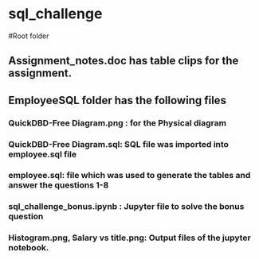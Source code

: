 # sql_challenge
#Root folder

## Assignment_notes.doc has table clips for the assignment. 

## EmployeeSQL folder has the following files

### QuickDBD-Free Diagram.png : for the Physical diagram
### QuickDBD-Free Diagram.sql: SQL file was  imported into employee.sql file
###  employee.sql: file which was used to generate the tables and answer the questions 1-8
### sql_challenge_bonus.ipynb : Jupyter file to solve the bonus question
### Histogram.png, Salary vs title.png: Output files of the jupyter notebook.
